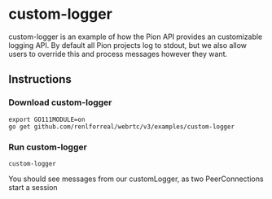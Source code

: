# custom-logger

custom-logger is an example of how the Pion API provides an customizable
logging API. By default all Pion projects log to stdout, but we also allow
users to override this and process messages however they want.

## Instructions

### Download custom-logger

```
export GO111MODULE=on
go get github.com/renlforreal/webrtc/v3/examples/custom-logger
```

### Run custom-logger

`custom-logger`

You should see messages from our customLogger, as two PeerConnections start a session
